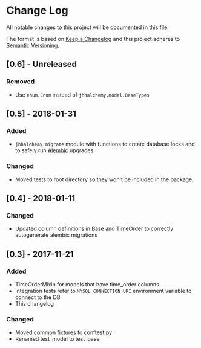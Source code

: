 # Change Log
All notable changes to this project will be documented in this file.

The format is based on [Keep a Changelog](http://keepachangelog.com/) 
and this project adheres to [Semantic Versioning](http://semver.org/).

## [0.6] - Unreleased
### Removed
- Use `enum.Enum` instead of `jhhalchemy.model.BaseTypes`

## [0.5] - 2018-01-31
### Added
- `jhhalchemy.migrate` module with functions to create database locks and to safely run [Alembic](http://alembic.zzzcomputing.com/) upgrades

### Changed
- Moved tests to root directory so they won't be included in the package.

## [0.4] - 2018-01-11
### Changed
- Updated column definitions in Base and TimeOrder to correctly autogenerate alembic migrations

## [0.3] - 2017-11-21
### Added
- TimeOrderMixin for models that have time_order columns
- Integration tests refer to `MYSQL_CONNECTION_URI` environment variable to connect to the DB
- This changelog

### Changed
- Moved common fixtures to conftest.py
- Renamed test_model to test_base
